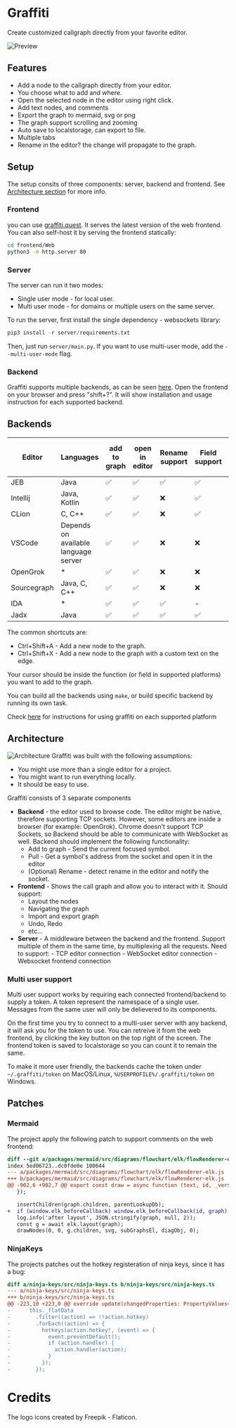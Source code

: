 # Graffiti

Create customized callgraph directly from your favorite editor.

![Preview](docs/images/screenshots/screenshot.png)

## Features

- Add a node to the callgraph directly from your editor.
- You choose what to add and where.
- Open the selected node in the editor using right click.
- Add text nodes, and comments
- Export the graph to mermaid, svg or png
- The graph support scrolling and zooming
- Auto save to localstorage, can export to file.
- Multiple tabs
- Rename in the editor? the change will propagate to the graph.

## Setup

The setup consits of three components: server, backend and frontend. See [Architecture section](#architecture) for more info.

### Frontend

you can use [graffiti.quest](https://graffiti.quest). It serves the latest version of the web frontend.  
You can also self-host it by serving the frontend statically:

```bash
cd frontend/Web
python3 -m http.server 80
```

### Server

The server can run it two modes:

- Single user mode - for local user.
- Multi user mode - for domains or multiple users on the same server.

To run the server, first install the single dependency - websockets library:

```python
pip3 install -r server/requirements.txt
```

Then, just run `server/main.py`. If you want to use multi-user mode, add the `--multi-user-mode` flag.

### Backend

Graffiti supports multiple backends, as can be seen [here](#backends). Open the frontend on your browser and press "shift+?". It will show installation and usage instruction for each supported backend.

## Backends

| Editor      | Languages                            | add to graph | open in editor | Rename support | Field support | Add line to graph | Add xrefs | Socket type |
| ----------- | ------------------------------------ | ------------ | -------------- | -------------- | ------------- | ----------------- | --------- | ----------- |
| JEB         | Java                                 | ✅           | ✅             | ✅             | ✅            | ✅                | ✅        | TCP         |
| Intellij    | Java, Kotlin                         | ✅           | ✅             | ❌             | ✅            | ✅                | ✅        | TCP         |
| CLion       | C, C++                               | ✅           | ✅             | ❌             | ✅            | ✅                | ❌        | TCP         |
| VSCode      | Depends on available language server | ✅           | ✅             | ❌             | ❌            | ✅                | ❌        | TCP         |
| OpenGrok    | \*                                   | ✅           | ✅             | ❌             | ❌            | ✅                | ❌        | Websocket   |
| Sourcegraph | Java, C, C++                         | ✅           | ✅             | ❌             | ❌            | ✅                | ❌        | Websocket   |
| IDA         | \*                                   | ✅           | ✅             | ✅             | -             | ✅                | ✅        | TCP         |
| Jadx        | Java                                 | ✅           | ✅             | ✅             | ✅            | ❌                | ✅        | TCP         |

The common shortcuts are:

- Ctrl+Shift+A - Add a new node to the graph.
- Ctrl+Shift+X - Add a new node to the graph with a custom text on the edge.

Your cursor should be inside the function (or field in supported platforms) you want to add to the graph.

You can build all the backends using `make`, or build specific backend by running its own task.

Check [here](docs/platforms) for instructions for using graffiti on each supported platform

## Architecture

![Architecture](docs/images/architecture.svg)
Graffiti was built with the following assumptions:

- You might use more than a single editor for a project.
- You might want to run everything locally.
- It should be easy to use.

Graffiti consists of 3 separate components

- **Backend** - the editor used to browse code. The editor might be native, therefore supporting TCP sockets. However, some editors are inside a browser (for example: OpenGrok). Chrome doesn't support TCP Sockets, so Backend should be able to communicate with WebSocket as well. Backend should implement the following functionality:
  - Add to graph - Send the current focused symbol.
  - Pull - Get a symbol's address from the socket and open it in the editor
  - (Optional) Rename - detect rename in the editor and notify the socket.
- **Frontend** - Shows the call graph and allow you to interact with it. Should support:
  - Layout the nodes
  - Navigating the graph
  - Import and export graph
  - Undo, Redo
  - etc...
- **Server** - A middleware between the backend and the frontend. Support multiple of them in the same time, by multiplexing all the requests.
  Need to support: - TCP editor connection - WebSocket editor connection - Websocket frontend connection

### Multi user support

Multi user support works by requiring each connected frontend/backend to supply a token.
A token represent the namespace of a single user. Messages from the same user will only be delievered to its components.

On the first time you try to connect to a multi-user server with any backend, it will ask you for the token to use. You can retreive it from the web frontend,
by clicking the key button on the top right of the screen. The frontend token is saved to localstorage so you can count it to remain the same.

To make it more user friendly, the backends cache the token under `~/.graffiti/token` on MacOS/Linux, `%USERPROFILE%/.graffiti/token` on Windows.

## Patches

### Mermaid

The project apply the following patch to support comments on the web frontend:

```diff
diff --git a/packages/mermaid/src/diagrams/flowchart/elk/flowRenderer-elk.js b/packages/mermaid/src/diagrams/flowchart/elk/flowRenderer-elk.js
index 5ed06723..dc0fde0e 100644
--- a/packages/mermaid/src/diagrams/flowchart/elk/flowRenderer-elk.js
+++ b/packages/mermaid/src/diagrams/flowchart/elk/flowRenderer-elk.js
@@ -902,6 +902,7 @@ export const draw = async function (text, id, _version, diagObj) {
   });

   insertChildren(graph.children, parentLookupDb);
+  if (window.elk_beforeCallback) window.elk_beforeCallback(id, graph)
   log.info('after layout', JSON.stringify(graph, null, 2));
   const g = await elk.layout(graph);
   drawNodes(0, 0, g.children, svg, subGraphsEl, diagObj, 0);
```

### NinjaKeys

The projects patches out the hotkey registeration of ninja keys, since it has a bug:

```diff
diff a/ninja-keys/src/ninja-keys.ts b/ninja-keys/src/ninja-keys.ts
--- a/ninja-keys/src/ninja-keys.ts
+++ b/ninja-keys/src/ninja-keys.ts
@@ -223,10 +223,0 @@ override update(changedProperties: PropertyValues<this>) {
-      this._flatData
-        .filter((action) => !!action.hotkey)
-        .forEach((action) => {
-          hotkeys(action.hotkey!, (event) => {
-            event.preventDefault();
-            if (action.handler) {
-              action.handler(action);
-            }
-          });
-        });
```

# Credits

The logo icons created by Freepik - Flaticon.

